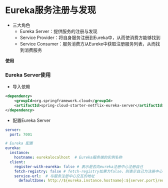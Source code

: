 # Eureka服务注册与发现
- 三大角色
  - Eureka Server：提供服务的注册与发现
  - Service Provider：将自身服务注册到Eureka中，从而使消费方能够找到
  - Service Consumer：服务消费方从Eureke中获取注册服务列表，从而找到消费服务

**使用**  
### Eureka Server使用
- 导入依赖
```xml
<dependency>
    <groupId>org.springframework.cloud</groupId>
    <artifactId>spring-cloud-starter-netflix-eureka-server</artifactId>
</dependency>
```
- 配置Eureka Server
```yml
server:
  port: 7001

# Eureka 配置
eureka:
  instance:
    hostname: eurekalocalhost  # Eureka服务端的实例名称
  client:
    register-with-eureka: false # 表示是否向eureka注册中心注册自己
    fetch-registry: false # fetch-registry如果为false，则表示自己为注册中心
    service-url:  # 与服务注册中心交互的地址
      defaultZone: http://${eureka.instance.hostname}:${server.port}/eureka/
```

